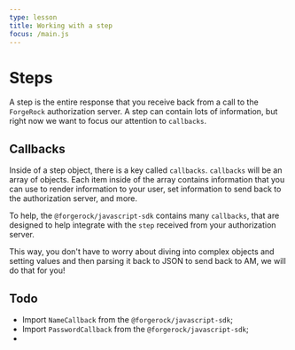 ```yaml
---
type: lesson
title: Working with a step
focus: /main.js
---
```


# Steps
A step is the entire response that you receive back from a call to the `ForgeRock` authorization server. A step can contain lots of information, but right now we want to focus our attention to `callbacks`.

## Callbacks
Inside of a step object, there is a key called `callbacks`. `callbacks` will be an array of objects. Each item inside of the array contains information that you can use to render information to your user, set information to send back to the authorization server, and more.

To help, the `@forgerock/javascript-sdk` contains many `callbacks`, that are designed to help integrate with the `step` received from your authorization server. 

This way, you don't have to worry about diving into complex objects and setting values and then parsing it back to JSON to send back to AM, we will do that for you!


## Todo
- Import `NameCallback` from the `@forgerock/javascript-sdk`;
- Import `PasswordCallback` from the `@forgerock/javascript-sdk`;
- 

